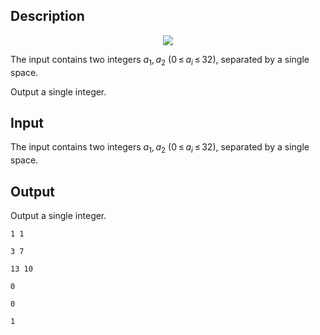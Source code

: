## Description

<div><center> <img class="tex-graphics" src="file://7L1fAWwF.png" style="max-width: 100.0%;max-height: 100.0%;"> </center></div><div class="input-specification"><p>The input contains two integers <span class="tex-span"><i>a</i><sub class="lower-index">1</sub>, <i>a</i><sub class="lower-index">2</sub></span> (<span class="tex-span">0 ≤ <i>a</i><sub class="lower-index"><i>i</i></sub> ≤ 32</span>), separated by a single space.</p></div><div class="output-specification"><p>Output a single integer.</p></div>

## Input

<p>The input contains two integers <span class="tex-span"><i>a</i><sub class="lower-index">1</sub>, <i>a</i><sub class="lower-index">2</sub></span> (<span class="tex-span">0 ≤ <i>a</i><sub class="lower-index"><i>i</i></sub> ≤ 32</span>), separated by a single space.</p>

## Output

<p>Output a single integer.</p>





```input1
1 1

```




```input2
3 7

```




```input3
13 10

```




```output1
0

```




```output2
0

```




```output3
1

```


